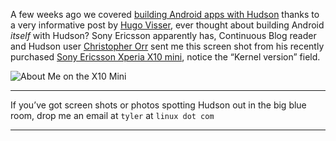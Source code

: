 A few weeks ago we covered [building Android apps with Hudson](http://blog.hudson-ci.org/content/getting-started-building-android-apps-hudson) thanks to a very informative post by [Hugo Visser](http://blog.hudson-ci.org/users/hvisser), ever thought about building Android _itself_ with Hudson? Sony Ericsson apparently has, Continuous Blog reader and Hudson user <a href="http://www.linkedin.com/in/christopherorr" id="aptureLink_dcxEa1lrQd">Christopher Orr</a> sent me this screen shot from his recently purchased [Sony Ericsson Xperia X10 mini](http://www.engadget.com/2010/02/14/sony-ericsson-outs-xperia-x10-mini-and-xperia-x10-mini-pro/), notice the “Kernel version” field.

![About Me on the X10 Mini](http://agentdero.cachefly.net/continuousblog/x10-mini-hudson.png)

---

If you’ve got screen shots or photos spotting Hudson out in the big blue room, drop me an email at `tyler` at `linux dot com`

---
